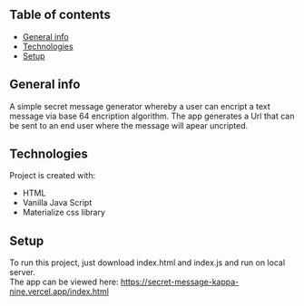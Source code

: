 ## Table of contents
* [General info](#general-info)
* [Technologies](#technologies)
* [Setup](#setup)

## General info
A simple secret message generator whereby a user can encript a text message via base 64 encription algorithm. The app generates a Url that can be sent to an end user where the message will apear uncripted.
	
## Technologies
Project is created with:
* HTML
* Vanilla Java Script
* Materialize css library
	
## Setup
To run this project, just download index.html and index.js and run on local server. <br>
The app can be viewed here: https://secret-message-kappa-nine.vercel.app/index.html
